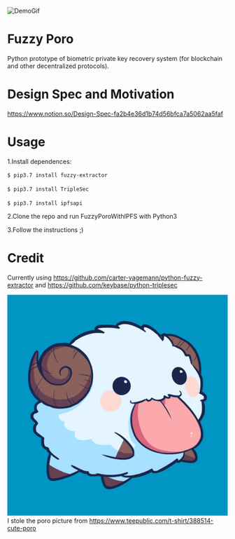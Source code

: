 ![DemoGif](https://media.giphy.com/media/4QEQ5Jqylr5ZS30pSM/giphy.gif)

Fuzzy Poro
===============

Python prototype of biometric private key recovery system (for blockchain and other decentralized protocols).

Design Spec and Motivation
===============
https://www.notion.so/Design-Spec-fa2b4e36d1b74d56bfca7a5062aa5faf

Usage
=====
1.Install dependences:
  
    $ pip3.7 install fuzzy-extractor
  
    $ pip3.7 install TripleSec
  
    $ pip3.7 install ipfsapi
 
2.Clone the repo and run FuzzyPoroWithIPFS with Python3

3.Follow the instructions ;)


Credit
=====
Currently using https://github.com/carter-yagemann/python-fuzzy-extractor and https://github.com/keybase/python-triplesec

![PoroPicture](ThisIsNotMyPoroThisIsACopyrightedImageofAPoroPleaseNoSue.jpg)
I stole the poro picture from https://www.teepublic.com/t-shirt/388514-cute-poro
